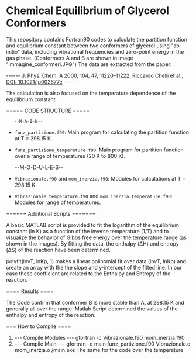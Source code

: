 # Chemical Equilibrium of Glycerol Conformers

This repository contains Fortran90 codes to calculate the partition function and equilibrium constant between two conformers of glycerol using "ab initio" data, including vibrational frequencies and zero-point energy in the gas phase. (Conformers A and B are shown in image "immagine_conformeri.JPG")
The data are extracted from the paper:

------ J. Phys. Chem. A 2000, 104, 47, 11220–11222, Riccardo Chelli et al., [DOI: 10.1021/jp002677e](https://doi.org/10.1021/jp002677e) ------

The calculation is also focused on the temperature dependence of the equilibrium constant.

===== CODE STRUCTURE =====

       --M-A-I-N--        
      
  - `funz_partizione.f90`: Main program for calculating the partition function at T = 298.15 K.
  - `funz_partizione_temperature.f90`: Main program for partition function over a range of temperatures (20 K to 800 K).
 
    --M-O-D-U-L-E-S--
                                        
  - `Vibrazionale.f90` and `mom_inerzia.f90`: Modules for calculations at T = 298.15 K.
  - `Vibrazionale_temperature.f90` and `mom_inerzia_temperature.f90`: Modules for range of temperatures.
    
====== Additional Scripts =======

A basic MATLAB script is provided to fit the logarithm of the equilibrium constant (ln K) as a function of the inverse temperature (1/T) and to visualize the behavior of Gibbs free energy over the temperature range (as shown in the images). By fitting the data, the enthalpy (ΔH) and entropy (ΔS) of the reaction have been determined.

polyfit(invT, lnKp, 1) makes a linear polinomial fit over data (invT, lnKp) and create an array with the the slope and y-intercept of the fitted line. In our case these coefficient are related to the Enthalpy and Entropy of the reaction.

 ==== Results ====            
 
The Code confirm that conformer B is more stable than A, at 298.15 K and generally all over the range. Matlab Script determined the values of the enthalpy and entropy of the reaction.

=== How to Compile ====
1. --- Compile Modules ---
   gfortran -c Vibrazionale.f90 mom_inerzia.f90
2. --- Compile Main ---
   gfortran -o main funz_partizione.f90 Vibrazionale.o mom_inerzia.o
   /main.exe
The same for the code over the temperature
